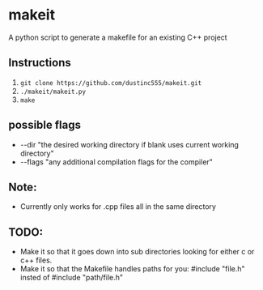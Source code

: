 # makeit
A python script to generate a makefile for an existing C++ project


## Instructions
1) ```git clone https://github.com/dustinc555/makeit.git```
2) ```./makeit/makeit.py```
3) ```make```

## possible flags

* --dir "the desired working directory if blank uses current working directory"
* --flags "any additional compilation flags for the compiler"

## Note:
  * Currently only works for .cpp files all in the same directory
  
## TODO:
  * Make it so that it goes down into sub directories looking for either c or c++ files.
  * Make it so that the Makefile handles paths for you: #include "file.h" insted of #include "path/file.h"
